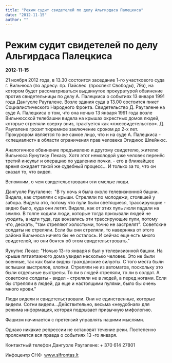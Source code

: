 ```yaml
---
title: "Режим судит свидетелей по делу Альгирдаса Палецкиса"
date: "2012-11-15"
author: ""
---
```


# Режим судит свидетелей по делу Альгирдаса Палецкиса

**2012-11-15** 

21 ноября 2012 года, в 13.30 состоится заседание 1-го участкового суда г. Вильнюса (по адресу: пр. Лайсвес  (проспект Свободы), 79а), на котором будет рассматриваться выдвинутое прокуратурой обвинение против свидетельницы по делу А. Палецкиса о событиях 13 января 1991 года Дангуоле Раугалене. Возле здания суда в 13.00 состоится пикет Социалистического Народного Фронта. Свидетельство Д. Раугалене на суде А. Палецкиса о том, что она ночью 13 января 1991 года возле Вильнюсской телебашни видела на крышах окрестных домов людей, которые стреляли сверху вниз, трактуется как «лжесвидетельство». Д. Раугалене грозит тюремное заключение сроком до 2-х лет. Прокурором является то же самое лицо, что и на суде А. Палецкиса - «специалист» в области ограничения прав человека Эгидиюс Шлейнюс.

Аналогичное обвинение предъявлено и другому свидетелю, жителю Вильнюса Яунутису Лекасу. Хотя этот немолодой уже человек перенёс третий инсульт и операцию по удалению почки. - его в ближайшее время ожидает такой же судебный процесс... И только за то, что он сказал то, что видел.

Вспомним, о чем свидетельствовали эти смелые люди.

Дангуоле Раугалене:  "В ту ночь я была около телевизионной башни. Видела, как стреляли с крыши. Стреляли по молодежи, стоявшей у забора. Видела это, потому что пули были светящиеся, трассирующие - видно было, куда они летят. Видела, как от этих пуль люли падали на землю. В толпе ходили люди, которые тогда призывали людей не уходить, а идти туда, где вонзались эти трассирующие пули, потому что, дескать, "там стреляют холостыми, точно не застрелят". Советские солдаты не стреляли. Если бы они стреляли, то наверняка от этого района Вильнюса ничего бы не осталось. И сейчас еще есть много свидетелей, но они боятся об этом свидетельствовать."

Яунутис Лекас: "Ночью 13-го января я был у телевизионной башни. На крыше пятиэтажного дома увидел несколько человек. Это не были военные, так как были видны гражданские силуэты. С того места были вспышки выстрелов, хлопки. Стреляли не из автоматов, поскольку это были отдельные выстрелы. То ли в людей стреляли, то ли в солдат. А советские солдаты - видел - стреляли не в людей, а перед ногами. Если бы стреляли в людей, да еще и настоящими пулями, было бы очень много крови."

Люди видели и свидетельствовали. Они не единственные, которые видели. Сотни видели...Действительно, весьма «неудобная» для режима информация, которая подрывает привычную мифологию.

Фашизм начинается с претензий управлять нашими мыслями.

Однако никакие репрессии не остановят течение реки. Постепенно проясняется вся правда о событиях 13 -го января.

Контактный телефон Дангуоле Раугалене: + 370 614 27801 

Инфоцентр СНФ  www.slfrontas.lt